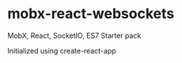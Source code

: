 # mobx-react-websockets
MobX, React, SocketIO, ES7 Starter pack

Initialized using create-react-app
